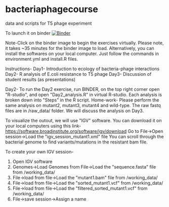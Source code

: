 # bacteriaphagecourse
data and scripts for T5 phage experiment 

To launch it on binder [![Binder](https://mybinder.org/badge_logo.svg)](https://mybinder.org/v2/gh/MikheyevLab/bacteriaphagecourse/master)

 
 Note-Click on the binder image to begin the exercises virtually. Please note, it takes ~35 minutes for the binder image to load. Alternatively, you can install the softwares on your local computer. Just follow the commands in environment.yml and install.R files. 

Instructions-
Day1- Introduction to ecology of bacteria-phage interactions
Day2- R analysis of E.coli resistance to T5 phage
Day3- Discussion of student results (as presentations)

Day2- To run the Day2 exercise,  run BINDER, on the top right corner open "R-studio", and open "Day2_analysis.R" in virtual R-studio. 
Each analysis is broken down into "Steps" in the R script.
Home-work- Please perform the same analysis on mutant2, mutant3, mutant4 and wild-type. The raw fastq files are in /raw_data/ folder. We will discuss the analysis on Day3.

To visualize the outout, we will use "IGV" software. 
You can download it on your local computers using this link-https://software.broadinstitute.org/software/igv/download
Go to File->Open session->Load the "igv_session_mutant1.xml" file
You can scroll through the bacterial genome to find variants/mutations in the resistant bam file.

To create your own IGV session-
1. Open IGV software
2. Genomes->Load Genomes from File->Load the "sequence.fasta" file from /working_data/
3. File->load from file->Load the "mutant1.bam" file from /working_data/
4. File->load from file->Load the "sorted_mutant1.vcf" from /working_data/
5. File->load from file->Load the "filtered_sorted_mutant1.vcf" from /working_data/
5. File->save session->Assign a name
